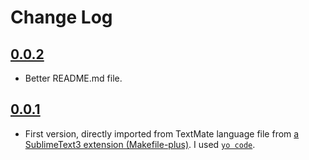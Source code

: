 # Change Log

## [0.0.2](https://marketplace.visualstudio.com/items?itemName=naereen.makefiles-support-for-vscode)
- Better README.md file.

## [0.0.1](https://marketplace.visualstudio.com/items?itemName=naereen.makefiles-support-for-vscode)
- First version, directly imported from TextMate language file from [a SublimeText3 extension (Makefile-plus)](https://github.com/Altomare/sublime-makefile-plus). I used [`yo code`](https://code.visualstudio.com/docs/extensions/yocode).
